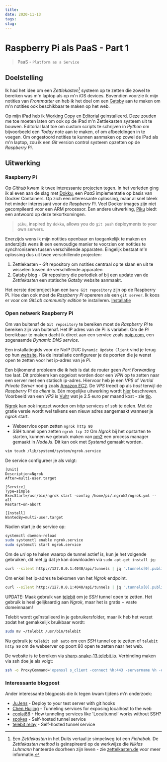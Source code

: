 ```yaml
---
title: 
date: 2020-11-13
tags: 
slug: 
---
```


# Raspberry Pi als PaaS - Part 1
> PaaS - `Platform as a Service`
## Doelstelling
Ik had het idee om een *Zettlekasten*[^1] systeem op te zetten die zowel te bereiken was m'n laptop als op m'n iOS devices. Bovendien voorzie ik mijn notities van *Frontmatter* en heb ik het doel om een [Gatsby](https://www.gatsbyjs.com/starters/gatsbyjs/gatsby-starter-blog) aan te maken om m'n notities ook beschikbaar te maken op het web.

Op mijn iPad heb ik [Working Copy](https://workingcopyapp.com/) en [Editorial](http://omz-software.com/editorial/) geinstalleerd. Deze zouden me toe moeten laten om ook op de iPad m'n Zettlekasten systeem uit te bouwen. Editorial laat toe om custom scripts te schrijven in *Python* om bijvoorbeeld een *Today* note aan te maken, of om afbeeldingen in te voegen. Om ongestoord notities te kunnen aanmaken op zowel de iPad als m'n laptop, zou ik een *Git* version control systeem opzetten op de *Raspberry Pi*.  

## Uitwerking
### Raspberry Pi
Op *Github* kwam ik twee interessante projecten tegen. In het verleden ging ik al even aan de slag met [Dokku](https://github.com/dokku/dokku), een *PaaS* implementatie op basis van Docker Containers. Op zich een interessante oplossing, maar al snel bleek het minder interessant voor de *Raspberry Pi*. Veel Docker images zijn niet gecompileerd voor een ARM processor. Een andere uitwerking, [Piku](https://github.com/piku/piku) biedt een antwoord op deze tekortkomingen. 

> `piku`, inspired by `dokku`, allows you do `git push` deployments to your own servers.

Enerzijds wens ik mijn notities openbaar en toegankelijk te maken en anderzijds wens ik een eenvoudige manier te voorzien om notities te synchroniseren tussen verschillende apparaten. Eingelijk bestaat m'n oplossing dus uit twee verschillende projecten:
1. Zettlekasten - *Git* repository om notities centraal op te slaan en uit te wisselen tussen de verschillende apparaten
3. Gatsby blog - *Git* repository die periodiek of bij een update van de *Zettlekasten* een statische *Gatsby* website aanmaakt. 

Het eerste deelproject kan een `bare Git repository` zijn op de Raspberry Pi. Hoe dan ook moet de *Raspberry Pi* opereren als een `git server`. Ik koos er voor om *GitLab community edition* te installeren. [Installatie](https://medium.com/@kevalpatel2106/create-your-own-git-server-using-raspberry-pi-and-gitlab-f64475901a66) 

### Open netwerk Raspberry Pi

Om van buitenaf de `Git repository` te bereiken moet de *Raspberry Pi* te bereiken zijn van buitenaf. Het IP adres van de Pi is variabel. Om de *Pi* bereikbaar te maken dacht ik direct aan een service zoals [noip.com](https://www.noip.com/), een zogenaamde *Dynamic DNS service*. 

Een installatiegids voor de NoIP DUC `Dynamic Update Client` vind je terug op hun [website](https://www.noip.com/support/knowledgebase/install-ip-duc-onto-raspberry-pi/). Na de installatie configureer je de poorten die je wenst open te zetten voor het ip-adres van je *Pi*. 

Een bijkomend probleem die ik heb is dat de router geen *Port Forwarding* toe laat. Dit probleem kan opgelost worden door een *VPN* op te zetten naar een server met een statisch ip-adres. Hiervoor heb je een *VPS* of *Vertial Private Server* nodig zoals [Amazon EC2](https://aws.amazon.com/ec2/?ec2-whats-new.sort-by=item.additionalFields.postDateTime&ec2-whats-new.sort-order=desc). De *VPS* treedt op als *host* terwijl de *Raspberry Pi* de *client* is. Eén mogelijke uitwerking wordt [hier](http://billpatrianakos.me/blog/2019/07/12/access-a-raspberry-pi-from-anywhere-without-port-forwarding/) beschreven. Voorbeeld van een *VPS* is [Vultr](https://www.vultr.com/products/cloud-compute/#pricing) wat je 2.5 euro per maand kost - zie [tip](https://jordancrawford.kiwi/home-server-without-portforward/).

[Ngrok](https://dashboard.ngrok.com/get-started/setup) kan ook ingezet worden om *http* services of *ssh* te delen. Met de gratie versie wordt wel telkens een nieuw adres aangemaakt wanneer je *ngrok* start.
- Webservice open zetten `ngrok http 80`
- SSH tunnel open zetten `ngrok tcp 22`
Om *Ngrok* bij het opstarten te starten, kunnen we gebruik maken van [pm2](https://pm2.keymetrics.io) een process manager gemaakt in *NodeJs*. Dit kan ook met *Systemd* gemaakt worden. 

```bash
vim touch /lib/systemd/system/ngrok.service
```

De service configureer je als volgt:

```ngrok.service
[Unit]
Description=Ngrok
After=multi-user.target

[Service]
Type=simple
ExecStart=/usr/bin/ngrok start -config /home/pi/.ngrok2/ngrok.yml --all
Restart=on-abort

[Install]
WantedBy=multi-user.target
```

Nadien start je de service op:

```bash
systemctl daemon-reload
sudo systemctl enable ngrok.service
sudo systemctl start ngrok.service
```

Om de *url* op te halen waarop de tunnel actief is, kun je het volgende gebruiken, dit met [jq](https://github.com/stedolan/jq) dat je kan downloaden via `sudo apt-get install jq`:

```bash
curl --silent http://127.0.0.1:4040/api/tunnels | jq '.tunnels[0].public_url'
```

Om enkel het ip-adres te bekomen van het *Ngrok* endpoint.

```bash
curl --silent http://127.0.0.1:4040/api/tunnels | jq '.tunnels[0].public_url' | xargs host | awk '/has address/ { print $4 ; exit }'
```

UPDATE: Maak gebruik van [telebit](https://telebit.cloud/) om je *SSH* tunnel open te zetten. Het gebruik is heel gelijkaardig aan *Ngrok*, maar het is gratis + vaste domeinnaam!

Telebit wordt geïnstalleerd in je gebruikersfolder, maar ik heb het verzet zodat het gemakkelijk bruikbaar wordt:
```bash
sudo mv ~/telebit /usr/bin/telebit
```

Nu gebruik je `telebit ssh auto` om een *SSH* tunnel op te zetten of `telebit http 80` om de webserver op poort 80 open te zetten naar het web. 

De website is te bereiken via [sharp-snake-13.telebit.io](https://sharp-snake-13.telebit.io/). Verbinding maken via ssh doe je als volgt:

```bash
ssh -o ProxyCommand='openssl s_client -connect %h:443 -servername %h -quiet' pi@sharp-snake-13.telebit.io
```

### Interessante blogpost
Ander interessante blogposts die ik tegen kwam tijdens m'n onderzoek:
- [JuJens] - Deploy to your test server with git hooks
- [Chen Huijing] - Tunneling services for exposing localhost to the web
- [coolaj86] - How tunneling services like 'Localtunnel' works without SSH?
- [spokes] - Self-hosted tunnel service
- [telebit relay] - Self-hosted tunnel service

[JuJens]: https://www.jujens.eu/posts/en/2018/Sep/09/deploy-test-git-hooks/
[Chen Huijing]: https://chenhuijing.com/blog/tunnelling-services-for-exposing-localhost-to-the-web/#%F0%9F%91%9F
[coolaj86]: https://stackoverflow.com/questions/52596901/how-tunneling-services-like-localtunnel-works-without-ssh
[spokes]: https://docs.packetriot.com/spokes/
[telebit relay]: https://git.coolaj86.com/coolaj86/telebit.js#mac--linux

[^1]: Een *Zettlekasten* in het Duits vertaal je simpelweg tot een *Fichebak*. De *Zettlekasten method* is geïnspireerd op de werkwijze die *Niklas Luhmann* hanteerde doorheen zijn leven - zie [zettelkasten.de](https://zettelkasten.de/) voor meer informatie.

